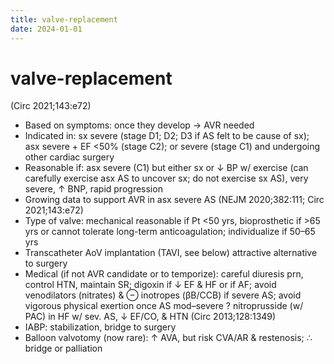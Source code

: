 ```yaml
---
title: valve-replacement
date: 2024-01-01
---
```

# valve-replacement

(Circ 2021;143:e72)
* Based on symptoms: once they develop → AVR needed
* Indicated in: sx severe (stage D1; D2; D3 if AS felt to be cause of sx); asx severe + EF <50% (stage C2); or severe (stage C1) and undergoing other cardiac surgery
* Reasonable if: asx severe (C1) but either sx or ↓ BP w/ exercise (can carefully exercise asx AS to uncover sx; do not exercise sx AS), very severe, ↑ BNP, rapid progression
* Growing data to support AVR in asx severe AS (NEJM 2020;382:111; Circ 2021;143:e72)
* Type of valve: mechanical reasonable if Pt <50 yrs, bioprosthetic if >65 yrs or cannot tolerate long-term anticoagulation; individualize if 50–65 yrs
* Transcatheter AoV implantation (TAVI, see below) attractive alternative to surgery
* Medical (if not AVR candidate or to temporize): careful diuresis prn, control HTN, maintain
SR; digoxin if ↓ EF & HF or if AF; avoid venodilators (nitrates) & ⊖ inotropes (βB/CCB) if
severe AS; avoid vigorous physical exertion once AS mod–severe
? nitroprusside (w/ PAC) in HF w/ sev. AS, ↓ EF/CO, & HTN (Circ 2013;128:1349)
* IABP: stabilization, bridge to surgery
* Balloon valvotomy (now rare): ↑ AVA, but risk CVA/AR & restenosis; ∴ bridge or palliation
